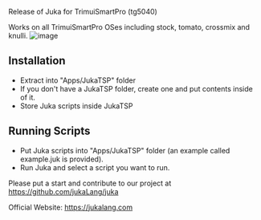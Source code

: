 Release of Juka for TrimuiSmartPro (tg5040)

Works on all TrimuiSmartPro OSes including stock, tomato, crossmix and knulli. 
![image](https://github.com/user-attachments/assets/9d31bbe0-c2a7-4555-bfeb-fed7f430dbe1)

## Installation
- Extract into "Apps/JukaTSP" folder
- If you don't have a JukaTSP folder, create one and put contents inside of it.
- Store Juka scripts inside JukaTSP


## Running Scripts
- Put Juka scripts into "Apps/JukaTSP" folder (an example called example.juk is provided).
- Run Juka and select a script you want to run.

Please put a start and contribute to our project at https://github.com/jukaLang/juka


Official Website: https://jukalang.com

